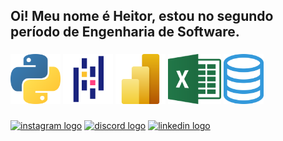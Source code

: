 <h2 align="left">Oi! Meu nome é Heitor, estou no segundo período de Engenharia de Software.</h2>

###

<div align="left">
  <img src="img/python_logo.png" height="80" alt="python logo"/>
  <img src="img/pandas_logo.png" height="80" alt="pandas logo"/>
  <img src="img/powerbi_logo.png" height="80" alt="power bi logo"/>
  <img src="img/excel_logo.png" height="80" alt="excel logo"/>
  <img src="img/sql_logo.png" height="80" alt="sql logo"/>  
</div>

###

<div align="left">
  <a href="https://www.instagram.com/publio.heitor/">
  <img src="https://img.shields.io/static/v1?message=Instagram&logo=instagram&label=&color=E4405F&logoColor=white&labelColor=&style=for-the-badge" height="35" alt="instagram logo"  /></a>
  <a href="https://discord.com/channels/@heitor.publio">
  <img src="https://img.shields.io/static/v1?message=Discord&logo=discord&label=&color=7289DA&logoColor=white&labelColor=&style=for-the-badge" height="35" alt="discord logo"  /></a>
  <a href="https://www.linkedin.com/in/heitorp%C3%BAblio/">
  <img src="https://img.shields.io/static/v1?message=LinkedIn&logo=linkedin&label=&color=0077B5&logoColor=white&labelColor=&style=for-the-badge" height="35" alt="linkedin logo"  /></a>
</div>

###
